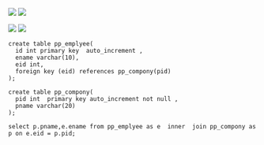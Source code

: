 ![ ](https://upload-images.jianshu.io/upload_images/14371339-f898feed8c62e957.png?imageMogr2/auto-orient/strip%7CimageView2/2/w/1240)
![ ](https://upload-images.jianshu.io/upload_images/14371339-0a11e96e7d92cde9.png?imageMogr2/auto-orient/strip%7CimageView2/2/w/1240)


![ ](https://upload-images.jianshu.io/upload_images/14371339-68e47bee5a3c7218.png?imageMogr2/auto-orient/strip%7CimageView2/2/w/1240)
![ ](https://upload-images.jianshu.io/upload_images/14371339-e8b479d1ff61f461.png?imageMogr2/auto-orient/strip%7CimageView2/2/w/1240)

```
create table pp_emplyee(
  id int primary key  auto_increment ,
  ename varchar(10),
  eid int,
  foreign key (eid) references pp_compony(pid)
);

create table pp_compony(
  pid int  primary key auto_increment not null ,
  pname varchar(20)
);

select p.pname,e.ename from pp_emplyee as e  inner  join pp_compony as p on e.eid = p.pid;
```


 

